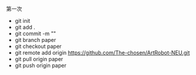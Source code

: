 第一次
- git init
- git add .
- git commit -m ""
- git branch paper
- git checkout paper
- git remote add origin https://github.com/The-chosen/ArtRobot-NEU.git 
- git pull origin paper 
- git push origin paper 
